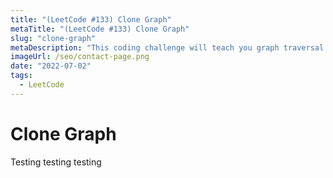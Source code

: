 ```yaml
---
title: "(LeetCode #133) Clone Graph"
metaTitle: "(LeetCode #133) Clone Graph"
slug: "clone-graph"
metaDescription: "This coding challenge will teach you graph traversal as well as comparison by pointer reference."
imageUrl: /seo/contact-page.png
date: "2022-07-02"
tags:
  - LeetCode
---
```


# Clone Graph

Testing testing testing
